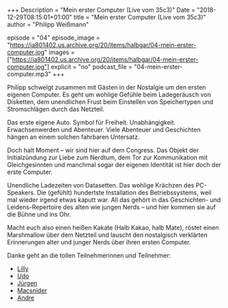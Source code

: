 +++
Description = "Mein erster Computer (Live vom 35c3)"
Date = "2018-12-29T08:15:01+01:00"
title = "Mein erster Computer (Live vom 35c3)"
author = "Philipp Weißmann"

episode = "04"
episode_image = "https://ia801402.us.archive.org/20/items/halbgar/04-mein-erster-computer.jpg"
images = ["https://ia801402.us.archive.org/20/items/halbgar/04-mein-erster-computer.jpg"]
explicit = "no"
podcast_file = "04-mein-erster-computer.mp3"
+++

Philipp schwelgt zusammen mit Gästen in der Nostalgie um den ersten eigenen Computer. Es geht um wohlige Gefühle beim Ladegeräusch von Disketten, dem unendlichen Frust beim Einstellen von Speichertypen und Stromschlägen durch das Netzteil.

Das erste eigene Auto. Symbol für Freiheit. Unabhängigkeit. Erwachsenwerden und Abenteuer. Viele Abenteuer und Geschichten hängen an einem solchen fahrbaren Untersatz.

Doch halt Moment – wir sind hier auf dem Congress. Das Objekt der Initialzündung zur Liebe zum Nerdtum, dem Tor zur Kommunikation mit Gleichgesinnten und manchmal sogar der eigenen Identität ist hier doch der erste Computer.

Unendliche Ladezeiten von Datasetten. Das wohlige Krächzen des PC-Speakers. Die (gefühlt) hundertste Installation des Betriebssystems, weil mal wieder irgend etwas kaputt war. All das gehört in das Geschichten- und Leidens-Repertoire des alten wie jungen Nerds – und hier kommen sie auf die Bühne und ins Ohr.

Macht euch also einen heißen Kakate (Halb Kakao, halb Mate), röstet einen Marshmallow über dem Netzteil und lauscht den nostalgisch verklärten Erinnerungen alter und junger Nerds über ihren ersten Computer.

Danke geht an die tollen Teilnehmerinnen und Teilnehmer:

* [Lilly](https://twitter.com/ducatimaus)
* [Udo](https://twitter.com/fernsehmuell)
* [Jürgen](https://twitter.com/mirunauffaellig)
* [Macsnider](https://twitter.com/macsnider)
* [Andre](https://twitter.com/gehaltvoll)